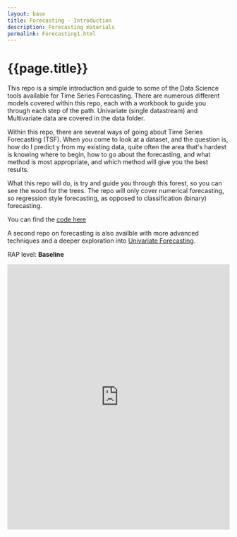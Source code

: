 ```yaml
---
layout: base 
title: Forecasting - Introduction
description: Forecasting materials
permalink: Forecasting1.html
---
```


# {{page.title}}

This repo is a simple introduction and guide to some of the Data Science tools available for Time Series Forecasting. 
There are numerous different models covered within this repo, each with a workbook to guide you through each step of the path. 
Univariate (single datastream) and Multivariate data are covered in the data folder. 

Within this repo, there are several ways of going about Time Series Forecasting (TSF). When you come to look at a dataset, and the question is, how do I predict y from my existing data, quite often the area that's hardest is knowing where to begin, how to go about the forecasting, and what method is most appropriate, and which method will give you the best results.

What this repo will do, is try and guide you through this forest, so you can see the wood for the trees. The repo will only cover numerical forecasting, so regression style forecasting, as opposed to classification (binary) forecasting.

You can find the [code here](https://github.com/nhsx/Forecasting)

A second repo on forecasting is also availble with more advanced techniques and a deeper exploration into <a href="/DataScience/ReusableCode/Forecasting2">Univariate Forecasting</a>.

RAP level: **Baseline**

<iframe src="https://nhsx.github.io/Forecasting/" width="100%" height="600" frameborder="0" scrolling="yes"></iframe>